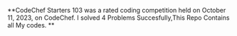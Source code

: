 **CodeChef Starters 103 was a rated coding competition held on October 11, 2023, on CodeChef. I solved 4 Problems Succesfully,This Repo Contains all My codes.
**
